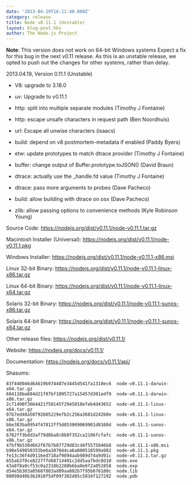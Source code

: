 ```yaml
---
date: '2013-04-19T16:11:40.000Z'
category: release
title: Node v0.11.1 (Unstable)
layout: blog-post.hbs
author: The Node.js Project
---
```


**Note**: This version does not work on 64-bit Windows systems Expect
a fix for this bug in the next v0.11 release. As this is an unstable
release, we opted to push out the changes for other systems, rather
than delay.

2013.04.19, Version 0.11.1 (Unstable)

- V8: upgrade to 3.18.0

- uv: Upgrade to v0.11.1

- http: split into multiple separate modules (Timothy J Fontaine)

- http: escape unsafe characters in request path (Ben Noordhuis)

- url: Escape all unwise characters (isaacs)

- build: depend on v8 postmortem-metadata if enabled (Paddy Byers)

- etw: update prototypes to match dtrace provider (Timothy J Fontaine)

- buffer: change output of Buffer.prototype.toJSON() (David Braun)

- dtrace: actually use the \_handle.fd value (Timothy J Fontaine)

- dtrace: pass more arguments to probes (Dave Pacheco)

- build: allow building with dtrace on osx (Dave Pacheco)

- zlib: allow passing options to convenience methods (Kyle Robinson Young)

Source Code: https://nodejs.org/dist/v0.11.1/node-v0.11.1.tar.gz

Macintosh Installer (Universal): https://nodejs.org/dist/v0.11.1/node-v0.11.1.pkg

Windows Installer: https://nodejs.org/dist/v0.11.1/node-v0.11.1-x86.msi

Linux 32-bit Binary: https://nodejs.org/dist/v0.11.1/node-v0.11.1-linux-x86.tar.gz

Linux 64-bit Binary: https://nodejs.org/dist/v0.11.1/node-v0.11.1-linux-x64.tar.gz

Solaris 32-bit Binary: https://nodejs.org/dist/v0.11.1/node-v0.11.1-sunos-x86.tar.gz

Solaris 64-bit Binary: https://nodejs.org/dist/v0.11.1/node-v0.11.1-sunos-x64.tar.gz

Other release files: https://nodejs.org/dist/v0.11.1/

Website: https://nodejs.org/docs/v0.11.1/

Documentation: https://nodejs.org/docs/v0.11.1/api/

Shasums:

```
83f440046d64619b974487e3445d541fa1310ec6  node-v0.11.1-darwin-x64.tar.gz
684118ba684d21f07bf1095727a15457d301edf9  node-v0.11.1-darwin-x86.tar.gz
2c71490f3664421f58145f2945018efeb4d43652  node-v0.11.1-linux-x64.tar.gz
07b7ed48a50792605229efb2c256a3681d242b0e  node-v0.11.1-linux-x86.tar.gz
bbe383ba0954f47812ff5d853069069901d8160d  node-v0.11.1-sunos-x64.tar.gz
6782ff3bdd3af79d8ba8c8b0f352ca2106fcfafc  node-v0.11.1-sunos-x86.tar.gz
47bf9b530d662f67b7b07729d83cd4f5575846b8  node-v0.11.1-x86.msi
b98e549850355be6a107044ca6a000518599a982  node-v0.11.1.pkg
fe13c36f4d9116ed718af9894aab989d74a9d91c  node-v0.11.1.tar.gz
655ab3f0ce8227ffd68714491c2dd5aa7bdc0d10  node.exe
43a8f8a9cf53c0a2318b2288b6ba0e0f2a052858  node.exp
d54e5b303a0568f803ad09aa802b7f95b676180c  node.lib
08098d40b362018f5df09f302d85c5834f127292  node.pdb
```
